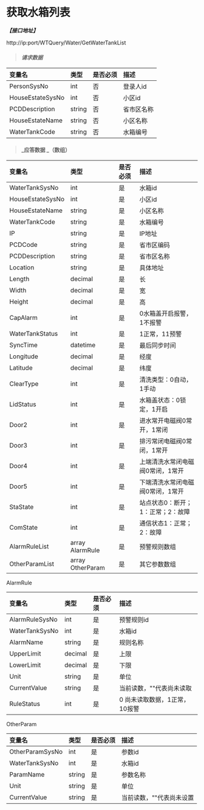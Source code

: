 # 获取水箱列表

_**【接口地址】**_

http://ip:port/WTQuery/Water/GetWaterTankList

> #### _请求数据_ 

| 变量名 | 类型 | 是否必须 | 描述 |
| :--- | :--- | :--- | :--- |
| PersonSysNo | int | 否 | 登录人id |
| HouseEstateSysNo | int | 否 | 小区id |
| PCDDescription | string | 否 | 省市区名称 |
| HouseEstateName | string | 否 | 小区名称 |
| WaterTankCode | string | 否 | 水箱编号 |

> #### _应答数据 _（数组） 

| 变量名 | 类型 | 是否必须 | 描述 |
| :--- | :--- | :--- | :--- |
| WaterTankSysNo | int | 是 | 水箱id |
| HouseEstateSysNo | int | 是 | 小区id |
| HouseEstateName | string | 是 | 小区名称 |
| WaterTankCode | string | 是 | 水箱编号 |
| IP | string | 是 | IP地址 |
| PCDCode | string | 是 | 省市区编码 |
| PCDDescription | string | 是 | 省市区名称 |
| Location | string | 是 | 具体地址 |
| Length | decimal | 是 | 长 |
| Width | decimal | 是 | 宽 |
| Height | decimal | 是 | 高 |
| CapAlarm | int | 是 | 0水箱盖开启报警，1不报警 |
| WaterTankStatus | int | 是 | 1正常，11预警 |
| SyncTime | datetime | 是 | 最后同步时间 |
| Longitude | decimal | 是 | 经度 |
| Latitude | decimal | 是 | 纬度 |
| ClearType | int | 是 | 清洗类型：0自动，1手动 |
| LidStatus | int | 是 | 水箱盖状态：0锁定，1开启 |
| Door2 | int | 是 | 进水常开电磁阀0常开，1常闭 |
| Door3 | int | 是 | 排污常闭电磁阀0常闭，1常开 |
| Door4 | int | 是 | 上端清洗水常闭电磁阀0常闭，1常开 |
| Door5 | int | 是 | 下端清洗水常闭电磁阀0常闭，1常开 |
| StaState | int | 是 | 站点状态0：断开；1：正常；2：故障 |
| ComState | int | 是 | 通信状态1：正常；2：故障 |
| AlarmRuleList | array AlarmRule | 是 | 预警规则数组 |
| OtherParamList | array OtherParam | 是 | 其它参数数组 |

AlarmRule

| 变量名 | 类型 | 是否必须 | 描述 |
| :--- | :--- | :--- | :--- |
| AlarmRuleSysNo | int | 是 | 预警规则id |
| WaterTankSysNo | int | 是 | 水箱id |
| AlarmName | string | 是 | 规则名称 |
| UpperLimit | decimal | 是 | 上限 |
| LowerLimit | decimal | 是 | 下限 |
| Unit | string | 是 | 单位 |
| CurrentValue | string | 是 | 当前读数，""代表尚未读取 |
| RuleStatus | int | 是 | 0 尚未读取数据，1正常，10报警 |

OtherParam

| 变量名 | 类型 | 是否必须 | 描述 |
| :--- | :--- | :--- | :--- |
| OtherParamSysNo | int | 是 | 参数id |
| WaterTankSysNo | int | 是 | 水箱id |
| ParamName | string | 是 | 参数名称 |
| Unit | string | 是 | 单位 |
| CurrentValue | string | 是 | 当前读数，""代表尚未设置 |





